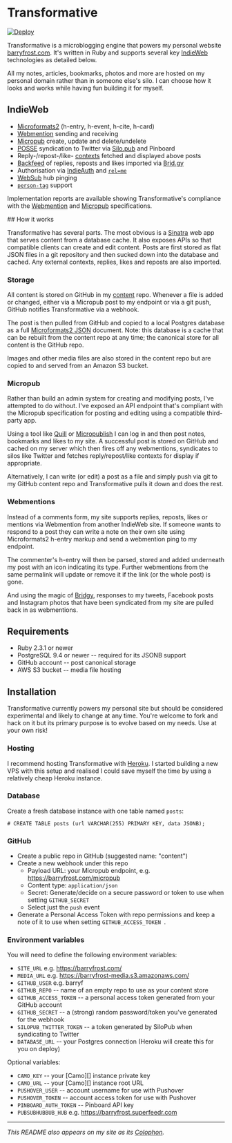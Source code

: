 # Transformative

[![Deploy](https://www.herokucdn.com/deploy/button.svg)](https://heroku.com/deploy)

Transformative is a microblogging engine that powers my personal website [barryfrost.com][bf]. It's written in Ruby and supports several key [IndieWeb][] technologies as detailed below.

All my notes, articles, bookmarks, photos and more are hosted on my personal domain rather than in someone else's silo. I can choose how it looks and works while having fun building it for myself.

## IndieWeb

- [Microformats2][] (h-entry, h-event, h-cite, h-card)
- [Webmention][] sending and receiving
- [Micropub][] create, update and delete/undelete
- [POSSE][] syndication to Twitter via [Silo.pub][silopub] and Pinboard
- Reply-/repost-/like- [contexts][] fetched and displayed above posts
- [Backfeed][] of replies, reposts and likes imported via [Brid.gy][bridgy]
- Authorisation via [IndieAuth][] and [`rel=me`][relme]
- [WebSub][websub] hub pinging
- [`person-tag`][persontag] support

Implementation reports are available showing Transformative's compliance with the [Webmention][wm-ir] and [Micropub][mp-ir] specifications.

## How it works

Transformative has several parts. The most obvious is a [Sinatra][] web app that serves content from a database cache. It also exposes APIs so that compatible clients can create and edit content. Posts are first stored as flat JSON files in a git repository and then sucked down into the database and cached. Any external contexts, replies, likes and reposts are also imported.

### Storage

All content is stored on GitHub in my [content][] repo. Whenever a file is added or changed, either via a Micropub post to my endpoint or via a git push, GitHub notifies Transformative via a webhook.

The post is then pulled from GitHub and copied to a local Postgres database as a full [Microformats2 JSON][mf2json] document. Note: this database is a cache that can be rebuilt from the content repo at any time; the canonical store for all content is the GitHub repo.

Images and other media files are also stored in the content repo but are copied to and served from an Amazon S3 bucket.

### Micropub

Rather than build an admin system for creating and modifying posts, I've attempted to do without. I've exposed an API endpoint that's compliant with the Micropub specification for posting and editing using a compatible third-party app.

Using a tool like [Quill][] or [Micropublish][] I can log in and then post notes, bookmarks and likes to my site. A successful post is stored on GitHub and cached on my server which then fires off any webmentions, syndicates to silos like Twitter and fetches reply/repost/like contexts for display if appropriate.

Alternatively, I can write (or edit) a post as a file and simply push via git to my GitHub content repo and Transformative pulls it down and does the rest.

### Webmentions

Instead of a comments form, my site supports replies, reposts, likes or mentions via Webmention from another IndieWeb site. If someone wants to respond to a post they can write a note on their own site using Microformats2 h-entry markup and send a webmention ping to my endpoint.

The commenter's h-entry will then be parsed, stored and added underneath my post with an icon indicating its type. Further webmentions from the same permalink will update or remove it if the link (or the whole post) is gone.

And using the magic of [Bridgy][], responses to my tweets, Facebook posts and Instagram photos that have been syndicated from my site are pulled back in as webmentions.

## Requirements

- Ruby 2.3.1 or newer
- PostgreSQL 9.4 or newer -- required for its JSONB support
- GitHub account -- post canonical storage
- AWS S3 bucket -- media file hosting

## Installation

Transformative currently powers my personal site but should be considered experimental and likely to change at any time. You're welcome to fork and hack on it but its primary purpose is to evolve based on my needs. Use at your own risk!

### Hosting

I recommend hosting Transformative with [Heroku][]. I started building a new VPS with this setup and realised I could save myself the time by using a relatively cheap Heroku instance.

### Database

Create a fresh database instance with one table named `posts`:

```
# CREATE TABLE posts (url VARCHAR(255) PRIMARY KEY, data JSONB);
```

### GitHub

- Create a public repo in GitHub (suggested name: "content")
- Create a new webhook under this repo
    - Payload URL: your Micropub endpoint, e.g. https://barryfrost.com/micropub
    - Content type: `application/json`
    - Secret: Generate/decide on a secure password or token to use when setting `GITHUB_SECRET`
    - Select just the `push` event
- Generate a Personal Access Token with repo permissions and keep a note of it to use when setting `GITHUB_ACCESS_TOKEN `.

### Environment variables

You will need to define the following environment variables:

- `SITE_URL` e.g. https://barryfrost.com/
- `MEDIA_URL` e.g. https://barryfrost-media.s3.amazonaws.com/
- `GITHUB_USER` e.g. barryf
- `GITHUB_REPO` -- name of an empty repo to use as your content store
- `GITHUB_ACCESS_TOKEN` -- a personal access token generated from your GitHub account
- `GITHUB_SECRET` -- a (strong) random password/token you've generated for the webhook
- `SILOPUB_TWITTER_TOKEN` -- a token generated by SiloPub when syndicating to Twitter
- `DATABASE_URL` -- your Postgres connection (Heroku will create this for you on deploy)

Optional variables:

- `CAMO_KEY` -- your [Camo][] instance private key
- `CAMO_URL` -- your [Camo][] instance root URL
- `PUSHOVER_USER` -- account username for use with Pushover
- `PUSHOVER_TOKEN` -- account access token for use with Pushover
- `PINBOARD_AUTH_TOKEN` -- Pinboard API key
- `PUBSUBHUBBUB_HUB` e.g. https://barryfrost.superfeedr.com

---

_This README also appears on my site as its [Colophon][]._

[bf]: https://barryfrost.com
[indieweb]: https://indieweb.org
[microformats2]: http://microformats.org/wiki/microformats2
[webmention]: https://webmention.net
[micropub]: https://micropub.net
[backfeed]: http://indieweb.org/backfeed
[posse]: http://indieweb.org/POSSE
[silopub]: https://silo.pub
[contexts]: http://indieweb.org/reply-context
[indieauth]: https://indieauth.com
[relme]: http://indieweb.org/rel-me
[websub]: http://indieweb.org/websub
[persontag]: http://indieweb.org/person-tag
[wm-ir]: https://github.com/w3c/webmention/blob/master/implementation-reports/transformative.md
[mp-ir]: https://micropub.rocks/implementation-report/server/30/Qr4kVp0CSxFGY9Zfpsfh
[sinatra]: sinatrarb.com
[content]: https://github.com/barryf/content
[mf2json]: http://microformats.org/wiki/microformats2-parsing
[quill]: https://quill.p3k.io
[micropublish]: https://micropublish.net
[bridgy]: https://brid.gy
[heroku]: https://www.heroku.com
[colophon]: https://barryfrost.com/2016/11/colophon
